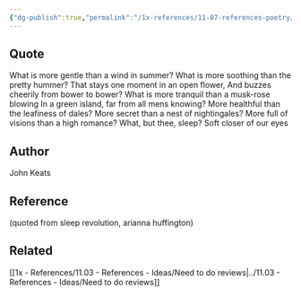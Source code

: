 ```yaml
---
{"dg-publish":true,"permalink":"/1x-references/11-07-references-poetry/sleep-and-poetry-john-keats/","dgHomeLink":true,"dgPassFrontmatter":true,"dgShowBacklinks":true,"dgShowLocalGraph":false,"dgShowInlineTitle":true}
---
```



## Quote
What is more gentle than a wind in summer?
What is more soothing than the pretty hummer?
That stays one moment in an open flower,
And buzzes cheerily from bower to bower?
What is more tranquil than a musk-rose blowing
In a green island, far from all mens knowing?
More healthful than the leafiness of dales?
More secret than a nest of nightingales?
More full of visions than a high romance?
What, but thee, sleep? Soft closer of our eyes


## Author
John Keats

## Reference
(quoted from sleep revolution, arianna huffington)

## Related
[[1x - References/11.03 - References - Ideas/Need to do reviews|../11.03 - References - Ideas/Need to do reviews]]